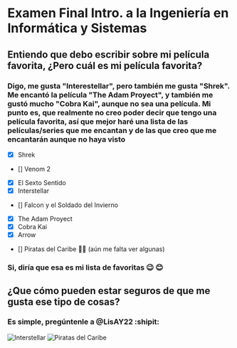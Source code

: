 # Examen Final Intro. a la Ingeniería en Informática y Sistemas
## Entiendo que debo escribir sobre mi película favorita, ¿Pero cuál es mi película favorita?
### Digo, me gusta "Interestellar", pero también me gusta "Shrek". Me encantó la película "The Adam Proyect", y también me gustó mucho "Cobra Kai", aunque no sea una película. Mi punto es, que realmente no creo poder decir que tengo una película favorita, así que mejor haré una lista de las películas/series que me encantan y de las que creo que me encantarán aunque no haya visto

- [x] Shrek
- [] Venom 2
- [x] El Sexto Sentido
- [x] Interstellar
- [] Falcon y el Soldado del Invierno
- [x] The Adam Proyect
- [x] Cobra Kai
- [x] Arrow
- [] Piratas del Caribe :pirate_flag: (aún me falta ver algunas)

### Si, diría que esa es mi lista de favoritas :wink: :blush:

## ¿Que cómo pueden estar seguros de que me gusta ese tipo de cosas?
### Es simple, pregúntenle a @LisAY22 :shipit:

![Interstellar](https://pics.filmaffinity.com/interstellar-366875261-large.jpg)
![Piratas del Caribe](https://www.imdb.com/title/tt0325980/mediaviewer/rm1886876928/)
